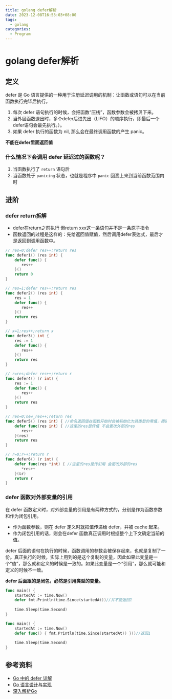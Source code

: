 ```yaml
---
title: golang defer解析
date: 2023-12-08T16:53:03+08:00
tags:
  - golang
categories:
  - Program
---
```

# golang defer解析
## 定义

defer 是 Go 语言提供的一种用于注册延迟调用的机制：让函数或语句可以在当前函数执行完毕后执行。

1. 每次 defer 语句执行的时候，会把函数“压栈”，函数参数会被拷贝下来。
2. 当外层函数退出时，多个defer后进先出（LIFO）的顺序执行，即最后一个defer语句会最先执行。）。
3. 如果 defer 执行的函数为 nil, 那么会在最终调用函数的产生 panic。

**不能在defer里面返回值**
### 什么情况下会调用 defer 延迟过的函数呢？

1. 当函数执行了 `return` 语句后
2. 当函数处于 `panicing` 状态，也就是程序中 `panic` 回溯上来到当前函数范围内时

## 进阶
### defer return拆解

- defer在return之前执行 但return xxx这一条语句并不是一条原子指令
- 函数返回的过程是这样的：先给返回值赋值，然后调用defer表达式，最后才是返回到调用函数中。
```go
// res=0;defer res++;return res  
func defer1() (res int) {  
    defer func() {  
       res++  
    }()  
    return 0  
}  
```

```go  
// res=1;defer res++;return res  
func defer2() (res int) {  
    res = 1  
    defer func() {  
       res++  
    }()  
    return res  
}  
```

```go
// x=1;res++;return x  
func defer3() int {  
    res := 1  
    defer func() {  
       res++  
    }()  
    return res  
}  
  ```

```go
// r=res;defer res++;return r  
func defer4() (r int) {  
    res := 1  
    defer func() {  
       res++  
    }()  
    return res  
}  
```

```go
// res=0;new_res++;return res  
func defer5() (res int) { //命名返回值在函数开始时会被初始化为其类型的零值，而匿名返回值则不会
    defer func(res int) { //这里的res是传值 不会更改外部的res  
       res++  
    }(res)  
    return res  
}  
```

```go
// r=0;r++;return r  
func defer6() (r int) {  
    defer func(res *int) { //这里的res是传引用 会更改外部的res  
       *res++  
    }(&r)  
    return r  
}
```

### defer 函数对外部变量的引用

在 defer 函数定义时，对外部变量的引用是有两种方式的，分别是作为函数参数和作为闭包引用。

- 作为函数参数，则在 defer 定义时就把值传递给 defer，并被 cache 起来。
- 作为闭包引用的话，则会在defer 函数真正调用时根据整个上下文确定当前的值。

defer 后面的语句在执行的时候，函数调用的参数会被保存起来，也就是复制了一份。真正执行的时候，实际上用到的是这个复制的变量，因此如果此变量是一个“值”，那么就和定义的时候是一致的。如果此变量是一个“引用”，那么就可能和定义的时候不一致。

**defer 后面跟的是闭包，必然是引用类型的变量。**

```go
func main() {
	startedAt := time.Now()
	defer fmt.Println(time.Since(startedAt))//并不能返回1
	
	time.Sleep(time.Second)
}
```

```go
func main() {
	startedAt := time.Now()
	defer func() { fmt.Println(time.Since(startedAt)) }()//返回1
	
	time.Sleep(time.Second)
}
```


## 参考资料

* [Go 中的 defer 详解](https://giaogiaocat.github.io/go/defer/)
* [Go 语言设计与实现](https://draveness.me/golang/docs/part2-foundation/ch05-keyword/golang-defer/)
* [深入解析Go](https://tiancaiamao.gitbooks.io/go-internals/content/zh/03.4.html)